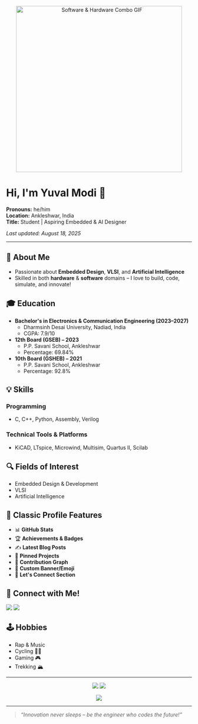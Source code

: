 <!-- Profile GIF -->
<p align="center">
  <img src="https://user-gen-media-assets.s3.amazonaws.com/gpt4o_images/90489141-e702-4e7e-9967-455944c55fd8.png" alt="Software & Hardware Combo GIF" width="450"/>
</p>

# Hi, I'm Yuval Modi 👋

**Pronouns:** he/him  
**Location:** Ankleshwar, India  
**Title:** Student | Aspiring Embedded & AI Designer  

*Last updated: August 18, 2025*

---

## 🚀 About Me
- Passionate about **Embedded Design**, **VLSI**, and **Artificial Intelligence**
- Skilled in both **hardware** & **software** domains – I love to build, code, simulate, and innovate!

## 🎓 Education
- **Bachelor's in Electronics & Communication Engineering (2023–2027)**
  - Dharmsinh Desai University, Nadiad, India
  - CGPA: 7.9/10
- **12th Board (GSEB) – 2023**  
  - P.P. Savani School, Ankleshwar  
  - Percentage: 69.84%
- **10th Board (GSHEB) – 2021**  
  - P.P. Savani School, Ankleshwar  
  - Percentage: 92.8%

## 💡 Skills

### Programming
- C, C++, Python, Assembly, Verilog

### Technical Tools & Platforms
- KiCAD, LTspice, Microwind, Multisim, Quartus II, Scilab

## 🔍 Fields of Interest
- Embedded Design & Development
- VLSI
- Artificial Intelligence

## 🌟 Classic Profile Features
- 📊 **GitHub Stats**
- 🏆 **Achievements & Badges**
- ✍️ **Latest Blog Posts**
- 📝 **Pinned Projects**
- 🎯 **Contribution Graph**
- 🎨 **Custom Banner/Emoji**
- 💬 **Let's Connect Section**

## 🔗 Connect with Me!
<p>
<a href="mailto:yuvalmodi0303@gmail.com"><img src="https://img.shields.io/badge/Email-D14836?style=for-the-badge&logo=gmail&logoColor=white"/></a>
<a href="https://www.linkedin.com/in/modi-yuval-ab0392227/"><img src="https://img.shields.io/badge/LinkedIn-blue?style=for-the-badge&logo=linkedin&logoColor=white"/></a>
</p>

## 🕹️ Hobbies
- Rap & Music
- Cycling 🚴‍♂️
- Gaming 🎮
- Trekking 🏔️

---

<!-- Classic feature: GitHub Stats -->
<p align="center">
  <img src="https://github-readme-stats.vercel.app/api?username=YOUR_GITHUB_USERNAME&show_icons=true&hide_border=true&theme=radical" />
  <img src="https://github-readme-streak-stats.herokuapp.com/?user=YOUR_GITHUB_USERNAME&theme=radical&hide_border=true" />
</p>

<!-- Classic feature: Contribution Graph -->
<p align="center">
  <img src="https://github-contributor-stats.vercel.app/api?username=YOUR_GITHUB_USERNAME&limit=5" />
</p>

---

> *“Innovation never sleeps – be the engineer who codes the future!”*

